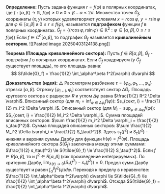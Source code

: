 
**Определение:** Пусть задана функция $r = f(\varphi)$ в полярных координатах, где $f: [\alpha, \beta] \to \mathbb{R}$, $f(\varphi) \ge 0$ и $0 < \beta - \alpha \le 2\pi$.
Множество точек $\tilde{G}_f$, координаты $(x, y)$ которых удовлетворяют условиям $x = r \cos \varphi$, $y = r \sin \varphi$ для $\varphi \in [\alpha, \beta]$ и $0 \le r \le f(\varphi)$, называется **подграфиком** функции $f$ в полярных координатах.
${\tilde{G}_{f} = \{ (r\cos \varphi, r \sin \varphi) \in \mathbb{R}^2 : \varphi \in [\alpha, \beta ], \, 0\leq r \leq f(\varphi)\}}$
Если $f \in C^0[\alpha, \beta]$, то подграфик $\tilde{G}_f$ называется **криволинейным сектором**.
![[Pasted image 20250403124138.png]]

**Теорема (Площадь криволинейного сектора):**
Пусть $f \in R[\alpha, \beta]$, $\tilde{G}_f$ - подграфик $f$ в полярных координатах.
Если $\tilde{G}_f$ квадрируем (у ${\tilde{G}_{f}}$ существует площадь), то его площадь равна:
$$ S(\tilde{G}_f) = \frac{1}{2} \int_\alpha^\beta f^2(\varphi) d\varphi $$

**Доказательство (идея):**
$\triangle$ Рассмотрим разбиение $\tau = \{\varphi_0, \varphi_1, \dots, \varphi_n\}$ отрезка $[\alpha, \beta]$.
Отрезку $[\varphi_{i-1}, \varphi_i]$ соответствует сектор $\Delta \tilde{G}_i$.
Площадь кругового сектора с радиусом $R$ и углом $\Delta \varphi$ равна $\frac{1}{2} R^2 \Delta \varphi$.
Вписанный сектор (для $m_i = \inf_{\varphi \in \Delta \varphi_i} f(\varphi)$): $s_{сект, i} = \frac{1}{2} m_i^2 \Delta \varphi_i$.
Описанный сектор (для $M_i = \sup_{\varphi \in \Delta \varphi_i} f(\varphi)$): $S_{сект, i} = \frac{1}{2} M_i^2 \Delta \varphi_i$.
Сумма площадей вписанных секторов: $\sum \frac{1}{2} m_i^2 \Delta \varphi_i = \frac{1}{2} s_\tau(f^2)$.
Сумма площадей описанных секторов: $\sum \frac{1}{2} M_i^2 \Delta \varphi_i = \frac{1}{2} S_\tau(f^2)$.
Здесь $s_\tau(f^2)$ и $S_\tau(f^2)$ - нижняя и верхняя суммы Дарбу для функции $h(\varphi) = f^2(\varphi)$.
Площадь криволинейного сектора $S(\tilde{G}_f)$ заключена между этими суммами:
$\frac{1}{2} s_\tau(f^2) \le S(\tilde{G}_f) \le \frac{1}{2} S_\tau(f^2)$.
Если $f \in R[\alpha, \beta]$, то и $f^2 \in R[\alpha, \beta]$ (как произведение интегрируемых).
По критерию Дарбу, $\lim_{\lambda(\tau) \to 0} (S_\tau(f^2) - s_\tau(f^2)) = 0$.
Предел сумм Дарбу существует и равен $\int_\alpha^\beta f^2(\varphi) d\varphi$.
Переходя к пределу в неравенстве:
$\frac{1}{2} \int_\alpha^\beta f^2(\varphi) d\varphi \le S(\tilde{G}_f) \le \frac{1}{2} \int_\alpha^\beta f^2(\varphi) d\varphi$.
Отсюда $S(\tilde{G}_f) = \frac{1}{2} \int_\alpha^\beta f^2(\varphi) d\varphi$.